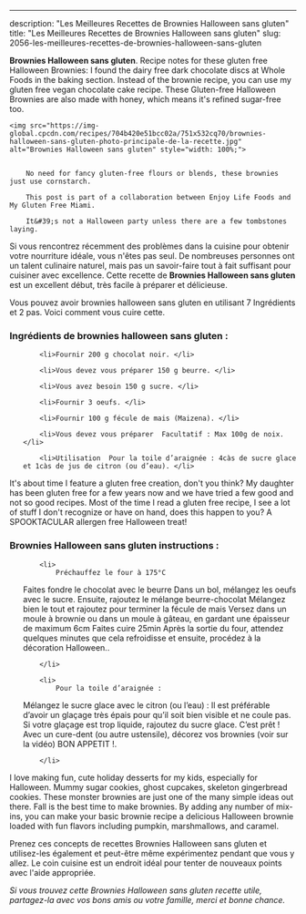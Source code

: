---
description: "Les Meilleures Recettes de Brownies Halloween sans gluten"
title: "Les Meilleures Recettes de Brownies Halloween sans gluten"
slug: 2056-les-meilleures-recettes-de-brownies-halloween-sans-gluten

<p>
	<strong>Brownies Halloween sans gluten</strong>. 
	Recipe notes for these gluten free Halloween Brownies: I found the dairy free dark chocolate discs at Whole Foods in the baking section. Instead of the brownie recipe, you can use my gluten free vegan chocolate cake recipe. These Gluten-free Halloween Brownies are also made with honey, which means it&#39;s refined sugar-free too.
</p>
<p>
	
	<img src="https://img-global.cpcdn.com/recipes/704b420e51bcc02a/751x532cq70/brownies-halloween-sans-gluten-photo-principale-de-la-recette.jpg" alt="Brownies Halloween sans gluten" style="width: 100%;">
	
	
		No need for fancy gluten-free flours or blends, these brownies just use cornstarch.
	
		This post is part of a collaboration between Enjoy Life Foods and My Gluten Free Miami.
	
		It&#39;s not a Halloween party unless there are a few tombstones laying.
	
</p>

Si vous rencontrez récemment des problèmes dans la cuisine pour obtenir votre nourriture idéale, vous n'êtes pas seul. De nombreuses personnes ont un talent culinaire naturel, mais pas un savoir-faire tout à fait suffisant pour cuisiner avec excellence. Cette recette de <strong> Brownies Halloween sans gluten </strong> est un excellent début, très facile à préparer et délicieuse.

<!--inarticleads1-->

Vous pouvez avoir brownies halloween sans gluten en utilisant 7 Ingrédients et 2 pas. Voici comment vous cuire cette.

<h3>Ingrédients de brownies halloween sans gluten :</h3>

<ol>
	
		<li>Fournir 200 g chocolat noir. </li>
	
		<li>Vous devez vous préparer 150 g beurre. </li>
	
		<li>Vous avez besoin 150 g sucre. </li>
	
		<li>Fournir 3 oeufs. </li>
	
		<li>Fournir 100 g fécule de mais (Maizena). </li>
	
		<li>Vous devez vous préparer  Facultatif : Max 100g de noix. </li>
	
		<li>Utilisation  Pour la toile d’araignée : 4càs de sucre glace et 1càs de jus de citron (ou d’eau). </li>
	
</ol>

It&#39;s about time I feature a gluten free creation, don&#39;t you think? My daughter has been gluten free for a few years now and we have tried a few good and not so good recipes. Most of the time I read a gluten free recipe, I see a lot of stuff I don&#39;t recognize or have on hand, does this happen to you? A SPOOKTACULAR allergen free Halloween treat! 

<!--inarticleads2-->

<h3>Brownies Halloween sans gluten instructions :</h3>

<ol>
	
		<li>
			Préchauffez le four à 175°C
Faites fondre le chocolat avec le beurre
Dans un bol, mélangez les oeufs avec le sucre. Ensuite, rajoutez le mélange beurre-chocolat
Mélangez bien le tout et rajoutez pour terminer la fécule de mais
Versez dans un moule à brownie ou dans un moule à gâteau, en gardant une épaisseur de maximum 6cm
Faites cuire 25min
Après la sortie du four, attendez quelques minutes que cela refroidisse et ensuite, procédez à la décoration Halloween..
			
			
		</li>
	
		<li>
			Pour la toile d’araignée :

Mélangez le sucre glace avec le citron (ou l’eau) : Il est préférable d’avoir un glaçage très épais pour qu’il soit bien visible et ne coule pas. Si votre glaçage est trop liquide, rajoutez du sucre glace.
C’est prêt ! Avec un cure-dent (ou autre ustensile), décorez vos brownies (voir sur la vidéo)
BON APPETIT !.
			
			
		</li>
	
</ol>

I love making fun, cute holiday desserts for my kids, especially for Halloween. Mummy sugar cookies, ghost cupcakes, skeleton gingerbread cookies. These monster brownies are just one of the many simple ideas out there. Fall is the best time to make brownies. By adding any number of mix-ins, you can make your basic brownie recipe a delicious Halloween brownie loaded with fun flavors including pumpkin, marshmallows, and caramel. 

<!--inarticleads1-->

<p>
Prenez ces concepts de recettes Brownies Halloween sans gluten et utilisez-les également et peut-être même expérimentez pendant que vous y allez. Le coin cuisine est un endroit idéal pour tenter de nouveaux points avec l'aide appropriée.
</p>

<p>
<i>Si vous trouvez cette Brownies Halloween sans gluten recette utile, partagez-la avec vos bons amis ou votre famille, merci et bonne chance.</i>
</p>
